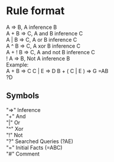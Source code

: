 <h1> Rule format </h1>


A => B,  A inference B <br>
A + B => C, A and B inference C <br>
A | B => C, A or B inference C <br>
A ^ B => C, A xor B inference C <br>
A + ! B => C, A and not B inference C <br>
! A => B, Not A inference B <br>
Example: <br>
A + B => C
C | E => D
B + ( C | E ) => G
=AB <br>
?D <br>

Symbols
---
"=>" Inference <br>
"+" And <br>
"|" Or <br>
"^" Xor <br>
"!" Not <br>
"?" Searched Queries (?AE) <br>
"=" Initial Facts (=ABC) <br>
"#" Comment

